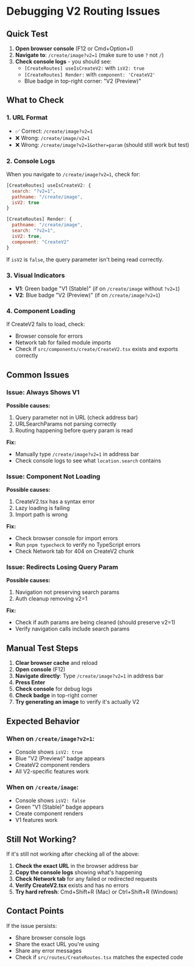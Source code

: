 # Debugging V2 Routing Issues

## Quick Test

1. **Open browser console** (F12 or Cmd+Option+I)
2. **Navigate to**: `/create/image?v2=1` (make sure to use `?` not `/`)
3. **Check console logs** - you should see:
   - `[CreateRoutes] useIsCreateV2:` with `isV2: true`
   - `[CreateRoutes] Render:` with `component: 'CreateV2'`
   - Blue badge in top-right corner: "V2 (Preview)"

## What to Check

### 1. URL Format
- ✅ Correct: `/create/image?v2=1`
- ❌ Wrong: `/create/image/v2=1`
- ❌ Wrong: `/create/image?v2=1&other=param` (should still work but test)

### 2. Console Logs
When you navigate to `/create/image?v2=1`, check for:
```javascript
[CreateRoutes] useIsCreateV2: {
  search: "?v2=1",
  pathname: "/create/image",
  isV2: true
}

[CreateRoutes] Render: {
  pathname: "/create/image",
  search: "?v2=1",
  isV2: true,
  component: "CreateV2"
}
```

If `isV2` is `false`, the query parameter isn't being read correctly.

### 3. Visual Indicators
- **V1**: Green badge "V1 (Stable)" (if on `/create/image` without `?v2=1`)
- **V2**: Blue badge "V2 (Preview)" (if on `/create/image?v2=1`)

### 4. Component Loading
If CreateV2 fails to load, check:
- Browser console for errors
- Network tab for failed module imports
- Check if `src/components/create/CreateV2.tsx` exists and exports correctly

## Common Issues

### Issue: Always Shows V1
**Possible causes:**
1. Query parameter not in URL (check address bar)
2. URLSearchParams not parsing correctly
3. Routing happening before query param is read

**Fix:**
- Manually type `/create/image?v2=1` in address bar
- Check console logs to see what `location.search` contains

### Issue: Component Not Loading
**Possible causes:**
1. CreateV2.tsx has a syntax error
2. Lazy loading is failing
3. Import path is wrong

**Fix:**
- Check browser console for import errors
- Run `pnpm typecheck` to verify no TypeScript errors
- Check Network tab for 404 on CreateV2 chunk

### Issue: Redirects Losing Query Param
**Possible causes:**
1. Navigation not preserving search params
2. Auth cleanup removing v2=1

**Fix:**
- Check if auth params are being cleaned (should preserve v2=1)
- Verify navigation calls include search params

## Manual Test Steps

1. **Clear browser cache** and reload
2. **Open console** (F12)
3. **Navigate directly**: Type `/create/image?v2=1` in address bar
4. **Press Enter**
5. **Check console** for debug logs
6. **Check badge** in top-right corner
7. **Try generating an image** to verify it's actually V2

## Expected Behavior

### When on `/create/image?v2=1`:
- Console shows `isV2: true`
- Blue "V2 (Preview)" badge appears
- CreateV2 component renders
- All V2-specific features work

### When on `/create/image`:
- Console shows `isV2: false`
- Green "V1 (Stable)" badge appears  
- Create component renders
- V1 features work

## Still Not Working?

If it's still not working after checking all of the above:

1. **Check the exact URL** in the browser address bar
2. **Copy the console logs** showing what's happening
3. **Check Network tab** for any failed or redirected requests
4. **Verify CreateV2.tsx** exists and has no errors
5. **Try hard refresh**: Cmd+Shift+R (Mac) or Ctrl+Shift+R (Windows)

## Contact Points

If the issue persists:
- Share browser console logs
- Share the exact URL you're using
- Share any error messages
- Check if `src/routes/CreateRoutes.tsx` matches the expected code





